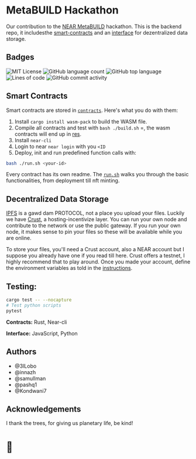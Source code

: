 
# MetaBUILD Hackathon
Our contribution to the [NEAR MetaBUILD](https://metabuild.devpost.com) hackathon. This is the backend repo, it includesthe [smart-contracts](./contracts/) and an [interface](./interfaces/) for dezentralized data storage.

## Badges

<!-- Add badges from somewhere like: [shields.io](https://shields.io/) -->



![MIT License](https://img.shields.io/apm/l/atomic-design-ui.svg?style=for-the-badge)
![GitHub language count](https://img.shields.io/github/languages/count/AERX-dev/MetaBuildHackathon?style=for-the-badge&color=magenta)
![GitHub top language](https://img.shields.io/github/languages/top/AERX-dev/MetaBuildHackathon?style=for-the-badge&color=red)
![Lines of code](https://img.shields.io/tokei/lines/github/AERX-dev/MetaBuildHackathon?style=for-the-badge&color=orange)
![GitHub commit activity](https://img.shields.io/github/commit-activity/y/AERX-dev/MetaBuildHackathon?color=lightblue&style=for-the-badge)

## Smart Contracts

Smart contracts are stored in [`contracts`](./contracts/). Here's what you do with them:

1. Install ```cargo install wasm-pack``` to build the WASM file.
3. Compile all contracts and test with  ```bash ./build.sh``` =, the wasm contracts will end up in [res](./res/).
1. Install ```near-cli```
3. Login to near ```near login``` with you `<ID`
4. Deploy, init and run predefined function calls with:
```bash
bash ./run.sh <your-id>
```

Every contract has its own readme.
The [`run.sh`](run.sh) walks you through the basic functionalities, from deployment till nft minting.


## Decentralized Data Storage

[IPFS](https://ipfs.io/) is a gawd dam PROTOCOL, not a place you upload your files. Luckily we have [Crust](https://crust.network/), a hosting-incentivize layer. You can run your own node and contribute to the network or use the public gateway. If you run your own node, it makes sense to pin your files so these will be available while you are online.

To store your files, you'll need a Crust account, also a NEAR account but I suppose you already have one if you read till here. Crust offers a testnet, I highly recommend that to play around. Once you made your account, define the environment variables as told in the [instructions](./interfaces/crust_ipfs/README.md).

## Testing:
```bash
cargo test -- --nocapture
# Test python scripts
pytest
```

<!-- Start the server

```bash
  npm run start
```
 -->


**Contracts:** Rust, Near-cli

**Interface:** JavaScript, Python


## Authors

- @3lLobo
- @innazh
- @samullman
- @pashq1
- @Kondwani7

## Acknowledgements

I thank the trees, for giving us planetary life, be kind! 

# :seedling:
